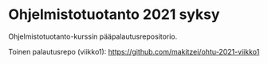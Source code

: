# Ohjelmistotuotanto 2021 syksy
Ohjelmistotuotanto-kurssin pääpalautusrepositorio.

Toinen palautusrepo (viikko1): https://github.com/makitzei/ohtu-2021-viikko1

